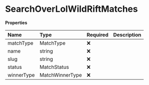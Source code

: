 # SearchOverLolWildRiftMatches

**Properties**

| Name       | Type            | Required | Description |
| :--------- | :-------------- | :------- | :---------- |
| matchType  | MatchType       | ❌       |             |
| name       | string          | ❌       |             |
| slug       | string          | ❌       |             |
| status     | MatchStatus     | ❌       |             |
| winnerType | MatchWinnerType | ❌       |             |

<!-- This file was generated by liblab | https://liblab.com/ -->
